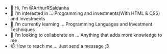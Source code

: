 - 👋 Hi, I’m @ArthurRSaldanha
- 👀 I’m interested in ... Programming and investments(With HTML & CSS) and Investments
- 🌱 I’m currently learning ... Programming Languages ​​and Investment Techniques
- 💞️ I’m looking to collaborate on ... Anything that adds more knowledge to me
- 📫 How to reach me ... Just send a message ;3

<!---
ArthurRSaldanha/ArthurRSaldanha is a ✨ special ✨ repository because its `README.md` (this file) appears on your GitHub profile.
You can click the Preview link to take a look at your changes.
--->
